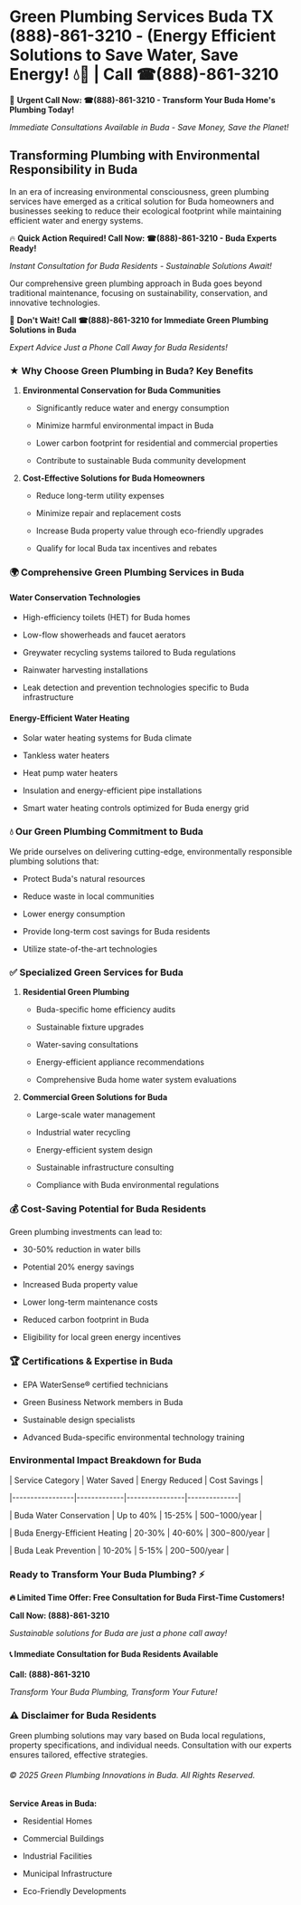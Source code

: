 # Green Plumbing Services Buda TX (888)-861-3210 - (Energy Efficient Solutions to Save Water, Save Energy! 💧🌿 | Call ☎(888)-861-3210

🚨 **Urgent Call Now: ☎(888)-861-3210 - Transform Your Buda Home's Plumbing Today!**
*Immediate Consultations Available in Buda - Save Money, Save the Planet!*

## Transforming Plumbing with Environmental Responsibility in Buda

In an era of increasing environmental consciousness, green plumbing services have emerged as a critical solution for Buda homeowners and businesses seeking to reduce their ecological footprint while maintaining efficient water and energy systems. 

🔥 **Quick Action Required! Call Now: ☎(888)-861-3210 - Buda Experts Ready!**
*Instant Consultation for Buda Residents - Sustainable Solutions Await!*

Our comprehensive green plumbing approach in Buda goes beyond traditional maintenance, focusing on sustainability, conservation, and innovative technologies.

🚨 **Don't Wait! Call ☎(888)-861-3210 for Immediate Green Plumbing Solutions in Buda**
*Expert Advice Just a Phone Call Away for Buda Residents!*

### ★ Why Choose Green Plumbing in Buda? Key Benefits

1. **Environmental Conservation for Buda Communities** 
   - Significantly reduce water and energy consumption
   - Minimize harmful environmental impact in Buda
   - Lower carbon footprint for residential and commercial properties
   - Contribute to sustainable Buda community development

2. **Cost-Effective Solutions for Buda Homeowners** 
   - Reduce long-term utility expenses
   - Minimize repair and replacement costs
   - Increase Buda property value through eco-friendly upgrades
   - Qualify for local Buda tax incentives and rebates

### 🌍 Comprehensive Green Plumbing Services in Buda

#### Water Conservation Technologies
- High-efficiency toilets (HET) for Buda homes
- Low-flow showerheads and faucet aerators
- Greywater recycling systems tailored to Buda regulations
- Rainwater harvesting installations
- Leak detection and prevention technologies specific to Buda infrastructure

#### Energy-Efficient Water Heating
- Solar water heating systems for Buda climate
- Tankless water heaters
- Heat pump water heaters
- Insulation and energy-efficient pipe installations
- Smart water heating controls optimized for Buda energy grid

### 💧 Our Green Plumbing Commitment to Buda

We pride ourselves on delivering cutting-edge, environmentally responsible plumbing solutions that:
- Protect Buda's natural resources
- Reduce waste in local communities
- Lower energy consumption
- Provide long-term cost savings for Buda residents
- Utilize state-of-the-art technologies

### ✅ Specialized Green Services for Buda

1. **Residential Green Plumbing**
   - Buda-specific home efficiency audits
   - Sustainable fixture upgrades
   - Water-saving consultations
   - Energy-efficient appliance recommendations
   - Comprehensive Buda home water system evaluations

2. **Commercial Green Solutions for Buda**
   - Large-scale water management
   - Industrial water recycling
   - Energy-efficient system design
   - Sustainable infrastructure consulting
   - Compliance with Buda environmental regulations

### 💰 Cost-Saving Potential for Buda Residents

Green plumbing investments can lead to:
- 30-50% reduction in water bills
- Potential 20% energy savings
- Increased Buda property value
- Lower long-term maintenance costs
- Reduced carbon footprint in Buda
- Eligibility for local green energy incentives

### 🏆 Certifications & Expertise in Buda

- EPA WaterSense® certified technicians
- Green Business Network members in Buda
- Sustainable design specialists
- Advanced Buda-specific environmental technology training

### Environmental Impact Breakdown for Buda

| Service Category | Water Saved | Energy Reduced | Cost Savings |
|-----------------|-------------|----------------|--------------|
| Buda Water Conservation | Up to 40% | 15-25% | $500-$1000/year |
| Buda Energy-Efficient Heating | 20-30% | 40-60% | $300-$800/year |
| Buda Leak Prevention | 10-20% | 5-15% | $200-$500/year |

### Ready to Transform Your Buda Plumbing? ⚡

**🔥 Limited Time Offer: Free Consultation for Buda First-Time Customers!**

**Call Now: (888)-861-3210**
*Sustainable solutions for Buda are just a phone call away!*

#### 📞 Immediate Consultation for Buda Residents Available

**Call: (888)-861-3210**
*Transform Your Buda Plumbing, Transform Your Future!*

### ⚠️ Disclaimer for Buda Residents

Green plumbing solutions may vary based on Buda local regulations, property specifications, and individual needs. Consultation with our experts ensures tailored, effective strategies.

###### © 2025 Green Plumbing Innovations in Buda. All Rights Reserved.

**Service Areas in Buda:** 
- Residential Homes
- Commercial Buildings
- Industrial Facilities
- Municipal Infrastructure
- Eco-Friendly Developments